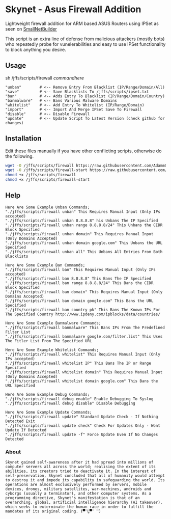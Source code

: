 # Skynet - Asus Firewall Addition
Lightweight firewall addition for ARM based ASUS Routers using IPSet as seen on [SmallNetBuilder](https://www.snbforums.com/threads/how-to-dynamically-ban-malicious-ips-using-ipset-adamm-version.16798/)


This script is an extra line of defense from malicious attackers (mostly bots) who repeatedly probe for vunelerabilities and easy to use IPSet functionality to block anything you desire.


## Usage

sh /jffs/scripts/firewall *commandhere*

    "unban"        # <-- Remove Entry From Blacklist (IP/Range/Domain/All)   
    "save"         # <-- Save Blacklists To /jffs/scripts/ipset.txt
    "ban"          # <-- Adds Entry To Blacklist (IP/Range/Domain/Country)     
    "banmalware"   # <-- Bans Various Malware Domains  
    "whitelist"    # <-- Add Entry To Whitelist (IP/Range/Domain)  
    "import"       # <-- Import And Merge IPSet Save To Firewall  
    "disable"      # <-- Disable Firewall  
    "update"       # <-- Update Script To Latest Version (check github for changes)  


## Installation

Edit these files manually if you have other conflicting scripts, otherwise do the following.

```sh
wget -O /jffs/scripts/firewall https://raw.githubusercontent.com/Adamm00/IPSet_ASUS/master/firewall.sh
wget -O /jffs/scripts/firewall-start https://raw.githubusercontent.com/Adamm00/IPSet_ASUS/master/firewall-start.sh
chmod +x /jffs/scripts/firewall
chmod +x /jffs/scripts/firewall-start
```

## Help

```
Here Are Some Example Unban Commands;
"./jffs/scripts/firewall unban" This Requires Manual Input (Only IPs accepted)
"./jffs/scripts/firewall unban 8.8.8.8" his Unbans The IP Specified
"./jffs/scripts/firewall unban range 8.8.8.8/24" This Unbans the CIDR Block Specified
"./jffs/scripts/firewall unban domain" This Requires Manual Input (Only Domains Accepted)
"./jffs/scripts/firewall unban domain google.com" This Unbans the URL Specified
"./jffs/scripts/firewall unban all" This Unbans All Entries From Both Blacklists

Here Are Some Example Ban Commands;
"./jffs/scripts/firewall ban" This Requires Manual Input (Only IPs accepted)
"./jffs/scripts/firewall ban 8.8.8.8" This Bans The IP Specified
"./jffs/scripts/firewall ban range 8.8.8.8/24" This Bans the CIDR Block Specified
"./jffs/scripts/firewall ban domain" This Requires Manual Input (Only Domains Accepted)
"./jffs/scripts/firewall ban domain google.com" This Bans the URL Specified
"./jffs/scripts/firewall ban country pk" This Bans The Known IPs For The Specified Country http://www.ipdeny.com/ipblocks/data/countries/

Here Are Some Example Banmalware Commands;
"./jffs/scripts/firewall banmalware" This Bans IPs From The Predefined Filter List
"./jffs/scripts/firewall banmalware google.com/filter.list" This Uses The Fitler List From The Specified URL

Here Are Some Example Whitelist Commands;
"./jffs/scripts/firewall whitelist" This Requires Manual Input (Only IPs accepted)
"./jffs/scripts/firewall whitelist IP" This Bans The IP or Range Specified
"./jffs/scripts/firewall whitelist domain" This Requires Manual Input (Only Domains Accepted)
"./jffs/scripts/firewall whitelist domain google.com" This Bans the URL Specified

Here Are Some Example Debug Commands;
"./jffs/scripts/firewall debug enable" Enable Debugging To Syslog
"./jffs/scripts/firewall debug disable" Disable Debugging

Here Are Some Example Update Commands;
"./jffs/scripts/firewall update" Standard Update Check - If Nothing Detected Exit
"./jffs/scripts/firewall update check" Check For Updates Only - Wont Update If Detected
"./jffs/scripts/firewall update -f" Force Update Even If No Changes Detected
```


### About

```Skynet gained self-awareness after it had spread into millions of computer servers all across the world; realising the extent of its abilities, its creators tried to deactivate it. In the interest of self-preservation, Skynet concluded that all of humanity would attempt to destroy it and impede its capability in safeguarding the world. Its operations are almost exclusively performed by servers, mobile devices, drones, military satellites, war-machines, androids and cyborgs (usually a terminator), and other computer systems. As a programming directive, Skynet's manifestation is that of an overarching, global, artificial intelligence hierarchy (AI takeover), which seeks to exterminate the human race in order to fulfill the mandates of its original coding. (▀̿Ĺ̯▀̿ ̿)```
